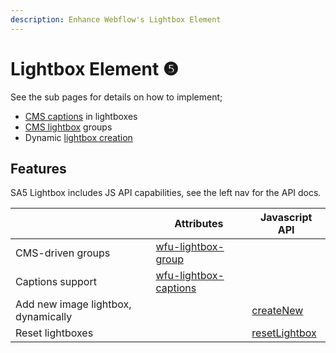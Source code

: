 ```yaml
---
description: Enhance Webflow's Lightbox Element
---
```


# Lightbox Element ❺

See the sub pages for details on how to implement;

* [CMS captions](cms-and-lightbox-+-captions.md) in lightboxes
* [CMS lightbox](cms-and-lightbox-+-groups.md) groups
* Dynamic [lightbox creation](slider-code-examples.md)

## Features <a href="#prepare-your-collection-list" id="prepare-your-collection-list"></a>

SA5 Lightbox includes JS API capabilities, see the left nav for the API docs.&#x20;

|                                      | Attributes                                              | Javascript API                           |
| ------------------------------------ | ------------------------------------------------------- | ---------------------------------------- |
| CMS-driven groups                    | [wfu-lightbox-group](cms-and-lightbox-+-groups.md)      |                                          |
| Captions support                     | [wfu-lightbox-captions](cms-and-lightbox-+-captions.md) |                                          |
| Add new image lightbox, dynamically  |                                                         | [createNew](slider-code-examples.md)     |
| Reset lightboxes                     |                                                         | [resetLightbox](slider-code-examples.md) |

